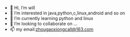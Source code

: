 - 👋 Hi, I’m will
- 👀 I’m interested in java,python,c,linux,android and so on
- 🌱 I’m currently learning python and linux
- 💞️ I’m looking to collaborate on ...
- 📫 my email:zhougaoxiongcall@163.com 

<!---
zzggxx/zzggxx is a ✨ special ✨ repository because its `README.md` (this file) appears on your GitHub profile.
You can click the Preview link to take a look at your changes.
--->

